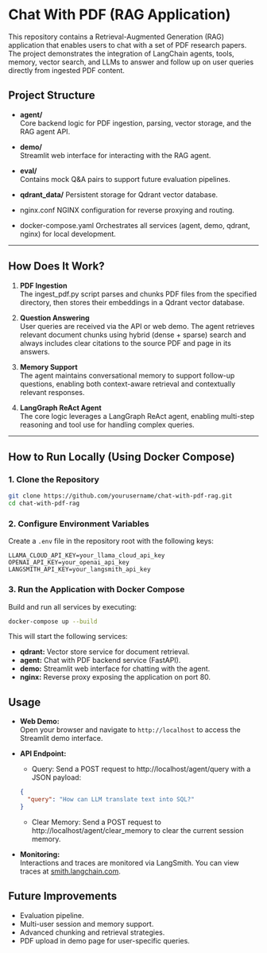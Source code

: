 # Chat With PDF (RAG Application)

This repository contains a Retrieval-Augmented Generation (RAG) application that enables users to chat with a set of PDF research papers. The project demonstrates the integration of LangChain agents, tools, memory, vector search, and LLMs to answer and follow up on user queries directly from ingested PDF content.

## Project Structure

- **agent/**  
  Core backend logic for PDF ingestion, parsing, vector storage, and the RAG agent API.

- **demo/**  
  Streamlit web interface for interacting with the RAG agent.

- **eval/**  
  Contains mock Q&A pairs to support future evaluation pipelines.

- **qdrant_data/**
  Persistent storage for Qdrant vector database.

- nginx.conf
  NGINX configuration for reverse proxying and routing.

- docker-compose.yaml
  Orchestrates all services (agent, demo, qdrant, nginx) for local development.

---

## How Does It Work?

1. **PDF Ingestion**  
   The ingest_pdf.py script parses and chunks PDF files from the specified directory, then stores their embeddings in a Qdrant vector database.

2. **Question Answering**  
   User queries are received via the API or web demo. The agent retrieves relevant document chunks using hybrid (dense + sparse) search and always includes clear citations to the source PDF and page in its answers.

3. **Memory Support**  
   The agent maintains conversational memory to support follow-up questions, enabling both context-aware retrieval and contextually relevant responses.

4. **LangGraph ReAct Agent**  
   The core logic leverages a LangGraph ReAct agent, enabling multi-step reasoning and tool use for handling complex queries.

---

## How to Run Locally (Using Docker Compose)

### 1. Clone the Repository

```sh
git clone https://github.com/yourusername/chat-with-pdf-rag.git
cd chat-with-pdf-rag
```

### 2. Configure Environment Variables

Create a `.env` file in the repository root with the following keys:

```
LLAMA_CLOUD_API_KEY=your_llama_cloud_api_key
OPENAI_API_KEY=your_openai_api_key
LANGSMITH_API_KEY=your_langsmith_api_key
```

### 3. Run the Application with Docker Compose

Build and run all services by executing:

```sh
docker-compose up --build
```

This will start the following services:

- **qdrant:** Vector store service for document retrieval.
- **agent:** Chat with PDF backend service (FastAPI).
- **demo:** Streamlit web interface for chatting with the agent.
- **nginx:** Reverse proxy exposing the application on port 80.

## Usage

- **Web Demo:**  
  Open your browser and navigate to `http://localhost` to access the Streamlit demo interface.

- **API Endpoint:**

  - Query:
    Send a POST request to http://localhost/agent/query with a JSON payload:

  ```json
  {
    "query": "How can LLM translate text into SQL?"
  }
  ```

  - Clear Memory:
    Send a POST request to http://localhost/agent/clear_memory to clear the current session memory.

- **Monitoring:**  
   Interactions and traces are monitored via LangSmith. You can view traces at [smith.langchain.com](https://smith.langchain.com).

## Future Improvements

- Evaluation pipeline.
- Multi-user session and memory support.
- Advanced chunking and retrieval strategies.
- PDF upload in demo page for user-specific queries.
